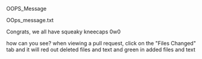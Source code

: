 

OOPS_Message

OOps_message.txt

Congrats, we all have squeaky kneecaps 0w0


how can you see? when viewing a pull request, click on the "Files Changed" tab and it will red out deleted files and text and green in added files and text
